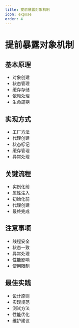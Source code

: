 ```yaml
---
title: 提前暴露对象机制
icon: expose
order: 4
---
```


# 提前暴露对象机制

## 基本原理
- 对象创建
- 状态管理
- 缓存存储
- 依赖处理
- 生命周期

## 实现方式
- 工厂方法
- 代理创建
- 状态标记
- 缓存管理
- 异常处理

## 关键流程
- 实例化前
- 属性注入
- 初始化前
- 代理创建
- 最终完成

## 注意事项
- 线程安全
- 状态一致
- 异常处理
- 性能影响
- 使用限制

## 最佳实践
- 设计原则
- 实现规范
- 测试方法
- 性能优化
- 维护建议
